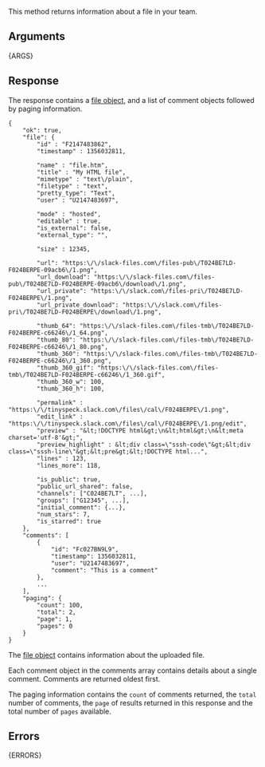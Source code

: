 This method returns information about a file in your team.

## Arguments

{ARGS}


## Response

The response contains a [file object](/types/file), and a list of comment objects followed by paging information.

    {
        "ok": true,
        "file": {
            "id" : "F2147483862",
            "timestamp" : 1356032811,

            "name" : "file.htm",
            "title" : "My HTML file",
            "mimetype" : "text\/plain",
            "filetype" : "text",
            "pretty_type": "Text",
            "user" : "U2147483697",

            "mode" : "hosted",
            "editable" : true,
            "is_external": false,
            "external_type": "",

            "size" : 12345,

            "url": "https:\/\/slack-files.com\/files-pub\/T024BE7LD-F024BERPE-09acb6\/1.png",
            "url_download": "https:\/\/slack-files.com\/files-pub\/T024BE7LD-F024BERPE-09acb6\/download\/1.png",
            "url_private": "https:\/\/slack.com\/files-pri\/T024BE7LD-F024BERPE\/1.png",
            "url_private_download": "https:\/\/slack.com\/files-pri\/T024BE7LD-F024BERPE\/download\/1.png",

            "thumb_64": "https:\/\/slack-files.com\/files-tmb\/T024BE7LD-F024BERPE-c66246\/1_64.png",
            "thumb_80": "https:\/\/slack-files.com\/files-tmb\/T024BE7LD-F024BERPE-c66246\/1_80.png",
            "thumb_360": "https:\/\/slack-files.com\/files-tmb\/T024BE7LD-F024BERPE-c66246\/1_360.png",
            "thumb_360_gif": "https:\/\/slack-files.com\/files-tmb\/T024BE7LD-F024BERPE-c66246\/1_360.gif",
            "thumb_360_w": 100,
            "thumb_360_h": 100,

            "permalink" : "https:\/\/tinyspeck.slack.com\/files\/cal\/F024BERPE\/1.png",
            "edit_link" : "https:\/\/tinyspeck.slack.com\/files\/cal\/F024BERPE\/1.png/edit",
            "preview" : "&lt;!DOCTYPE html&gt;\n&lt;html&gt;\n&lt;meta charset='utf-8'&gt;",
            "preview_highlight" : &lt;div class=\"sssh-code\"&gt;&lt;div class=\"sssh-line\"&gt;&lt;pre&gt;&lt;!DOCTYPE html...",
            "lines" : 123,
            "lines_more": 118,

            "is_public": true,
            "public_url_shared": false,
            "channels": ["C024BE7LT", ...],
            "groups": ["G12345", ...],
            "initial_comment": {...},
            "num_stars": 7,
            "is_starred": true
        },
        "comments": [
            {
                "id": "Fc027BN9L9",
                "timestamp": 1356032811,
                "user": "U2147483697",
                "comment": "This is a comment"
            },
            ...
        ],
        "paging": {
            "count": 100,
            "total": 2,
            "page": 1,
            "pages": 0
        }
	}

The [file object](/types/file) contains information about the uploaded file.

Each comment object in the comments array contains details about a single comment. Comments are returned oldest first.

The paging information contains the `count` of comments returned, the `total` number of
comments, the `page` of results returned in this response and the total number of `pages` available.


## Errors

{ERRORS}
